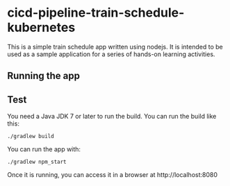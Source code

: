 # cicd-pipeline-train-schedule-kubernetes

This is a simple train schedule app written using nodejs. It is intended to be used as a sample application for a series of hands-on learning activities.

## Running the app
## Test

You need a Java JDK 7 or later to run the build. You can run the build like this:

    ./gradlew build

You can run the app with:

    ./gradlew npm_start

Once it is running, you can access it in a browser at http://localhost:8080
